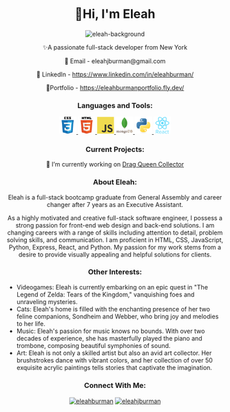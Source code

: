<h1 align="center">👋Hi, I'm Eleah</h1>
<div align="center">
  <img align="center" src="https://i.ibb.co/F6tVxLg/eleah-background.jpg" alt="eleah-background" border="0" width="400px">
</div>
<p align="center">✨A passionate full-stack developer from New York</p>
<p align="center">📧 Email - eleahjburman@gmail.com </p>
<p align="center">💼 LinkedIn - <a href="https://www.linkedin.com/in/eleahburman/">https://www.linkedin.com/in/eleahburman/</a></p>
<p align="center">🎨Portfolio - <a href="https://eleahburmanportfolio.fly.dev/">https://eleahburmanportfolio.fly.dev/</a></p>
<h3 align="center">Languages and Tools:</h3>
<p align="center"> <a href="https://www.w3schools.com/css/" target="_blank" rel="noreferrer"> <img src="https://raw.githubusercontent.com/devicons/devicon/master/icons/css3/css3-original-wordmark.svg" alt="css3" width="40" height="40"/> </a><a href="https://www.w3.org/html/" target="_blank" rel="noreferrer"> <img src="https://raw.githubusercontent.com/devicons/devicon/master/icons/html5/html5-original-wordmark.svg" alt="html5" width="40" height="40"/> </a> <a href="https://developer.mozilla.org/en-US/docs/Web/JavaScript" target="_blank" rel="noreferrer"> <img src="https://raw.githubusercontent.com/devicons/devicon/master/icons/javascript/javascript-original.svg" alt="javascript" width="40" height="40"/> </a> <a href="https://www.mongodb.com/" target="_blank" rel="noreferrer"> <img src="https://raw.githubusercontent.com/devicons/devicon/master/icons/mongodb/mongodb-original-wordmark.svg" alt="mongodb" width="40" height="40"/> </a> <a href="https://www.python.org" target="_blank" rel="noreferrer"> <img src="https://raw.githubusercontent.com/devicons/devicon/master/icons/python/python-original.svg" alt="python" width="40" height="40"/> </a> <a href="https://reactjs.org/" target="_blank" rel="noreferrer"> <img src="https://raw.githubusercontent.com/devicons/devicon/master/icons/react/react-original-wordmark.svg" alt="react" width="40" height="40"/> </a> </p>

<h3 align="center">Current Projects:</h3>
<p align="center">🔭 I’m currently working on <a href="https://github.com/EleahBurman/drag-queen-collector">Drag Queen Collector</a></p>

<h3 align="center">About Eleah:</h3>
<p align="center">Eleah is a full-stack bootcamp graduate from General Assembly and career changer after 7 years as an Executive Assistant.</p>
<p align="center">As a highly motivated and creative full-stack software engineer, I possess a strong passion for front-end web design and back-end solutions. I am changing careers with a range of skills including attention to detail, problem solving skills, and communication. I am proficient in HTML, CSS, JavaScript, Python, Express, React, and Python. My passion for my work stems from a desire to provide visually appealing and helpful solutions for clients.</p>

<h3  align="center">Other Interests:</h3>
  <ul>
    <li>Videogames: Eleah is currently embarking on an epic quest in "The Legend of Zelda: Tears of the Kingdom," vanquishing foes and unraveling mysteries.</li>
    <li>Cats: Eleah's home is filled with the enchanting presence of her two feline companions, Sondheim and Webber, who bring joy and melodies to her life.</li>
    <li>Music: Eleah's passion for music knows no bounds. With over two decades of experience, she has masterfully played the piano and trombone, composing beautiful symphonies of sound.</li>
    <li>Art: Eleah is not only a skilled artist but also an avid art collector. Her brushstrokes dance with vibrant colors, and her collection of over 50 exquisite acrylic paintings tells stories that captivate the imagination.</li>
</ul>
<h3 align="center">Connect With Me:</h3>
<p align="center">
<a href="https://linkedin.com/in/eleahburman" target="blank"><img align="center" src="https://raw.githubusercontent.com/rahuldkjain/github-profile-readme-generator/master/src/images/icons/Social/linked-in-alt.svg" alt="eleahburman" height="30" width="40" /></a>
<a href="https://fb.com/eleahjburman" target="blank"><img align="center" src="https://raw.githubusercontent.com/rahuldkjain/github-profile-readme-generator/master/src/images/icons/Social/facebook.svg" alt="eleahjburman" height="30" width="40" /></a>
</p>

